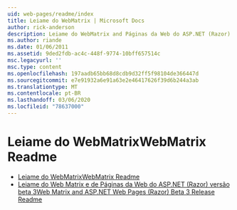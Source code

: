 ```yaml
---
uid: web-pages/readme/index
title: Leiame do WebMatrix | Microsoft Docs
author: rick-anderson
description: Leiame do WebMatrix and Páginas da Web do ASP.NET (Razor) 1,0 versão
ms.author: riande
ms.date: 01/06/2011
ms.assetid: 9ded2fdb-ac4c-448f-9774-10bff657514c
msc.legacyurl: ''
msc.type: content
ms.openlocfilehash: 197aadb65bb68d8cdb9d32ff5f98104de366447d
ms.sourcegitcommit: e7e91932a6e91a63e2e46417626f39d6b244a3ab
ms.translationtype: MT
ms.contentlocale: pt-BR
ms.lasthandoff: 03/06/2020
ms.locfileid: "78637000"
---
```

# <a name="webmatrix-readme"></a><span data-ttu-id="91da8-103">Leiame do WebMatrix</span><span class="sxs-lookup"><span data-stu-id="91da8-103">WebMatrix Readme</span></span>

- [<span data-ttu-id="91da8-104">Leiame do WebMatrix</span><span class="sxs-lookup"><span data-stu-id="91da8-104">WebMatrix Readme</span></span>](overview.md)
- [<span data-ttu-id="91da8-105">Leiame do Web Matrix e de Páginas da Web do ASP.NET (Razor) versão beta 3</span><span class="sxs-lookup"><span data-stu-id="91da8-105">Web Matrix and ASP.NET Web Pages (Razor) Beta 3 Release Readme</span></span>](beta3.md)
